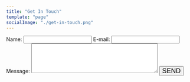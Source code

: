 ```yaml
---
title: "Get In Touch"
template: "page"
socialImage: "./get-in-touch.png"
---
```

<form class="contact-form" name="contactme" method="POST" data-netlify="true">
<label for="name">Name:</label>
<input type="text" id="name" name="user_name" />
<label for="mail">E-mail:</label>
<input type="email" id="mail" name="user_mail" />
<label for="Note:">Message:</label>
<textarea id="msg" name="user_message" rows="5" cols="40"></textarea>
<button style="font-size: 18px;" type="submit">SEND</button>
</form>